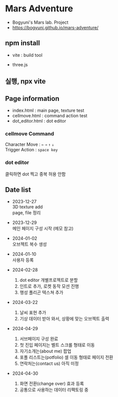 # Mars Adventure

- Bogyuni's Mars lab. Project
- https://bogyuni.github.io/mars-adventure/

## npm install

- vite : build tool

- three.js

## 실행, npx vite

## Page information

- index.html : main page, texture test
- cellmove.html : command action test
- dot_editor.html : dot editor

### cellmove Command

Character Move : `←` `→` `↑` `↓` <br>
Trigger Action : `space key`

### dot editor

클릭하면 dot 찍고 중복 허용 안함

## Date list

- 2023-12-27<br>
  3D texture add<br>
  page, file 정리<br>

- 2023-12-29<br>
  메인 페이지 구성 시작 (메모 참고)

- 2024-01-02<br>
  오브젝트 복수 생성

- 2024-01-10<br>
  사용자 등록

- 2024-02-28<br>

  1. dot editor 개별프로젝트로 분할
  2. 인트로 추가, 로켓 동작 모션 진행
  3. 행성 폴리곤 텍스쳐 추가

- 2024-03-22

  1. 날씨 표현 추가
  2. 기상 데이터 받아 와서, 상황에 맞는 오브젝트 출력

- 2024-04-29

  1. 서브페이지 구성 완료
  2. 첫 진입 페이지는 벨트 스크롤 형태로 이동
  3. 자기소개는(about me) 팝업
  4. 포폴 리스트는(potfolio) 셀 이동 형태로 페이지 전환
  5. 연락처는(contact us) 아직 미정

- 2024-04-30
  1. 화면 전환(change over) 효과 등록
  2. 공통으로 사용하는 데이터 리팩토링 중
